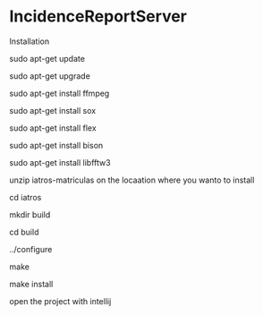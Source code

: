 # IncidenceReportServer

Installation

sudo apt-get update

sudo apt-get upgrade

sudo apt-get install ffmpeg

sudo apt-get install sox

sudo apt-get install flex

sudo apt-get install bison

sudo apt-get install libfftw3

unzip iatros-matriculas on the locaation where you wanto to install

cd iatros

mkdir build

cd build

../configure

make

make install

open the project with intellij
